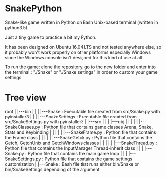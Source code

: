 # SnakePython
Snake-like game written in Python on Bash Unix-based terminal
(written in python3.5)

Just a tiny game to practice a bit my Python.

It has been designed on Ubuntu 16.04 LTS and not tested anywhere else, so it probably won't work properly on other platforms especially Windows since the Windows console isn't designed for this kind of use at all.

To run the game: clone the repository, go to the new folder and enter into the terminal : "./Snake" or "./Snake settings" in order to custom your game settings

# Tree view

root
|
|---bin
|   |
|   |---Snake               : Executable file created from src/Snake.py with pyinstaller3
|   |
|   |---SnakeSettings       : Executable file created from src/SnakeSettings.py with pyinstaller3
|
|---src
|   |
|   |---obj
|   |   |
|   |   |---SnakeClasses.py : Python file that contains game classes Arena, Snake, Stats and Keybinding
|   |   |
|   |   |---SnakeFrame.py   : Python file that contains the Frame class
|   |   |
|   |   |---SnakeGetch.py   : Python file that contains the Getch, GetchUnix and GetchWindows classes
|   |   |
|   |   |---SnakeThread.py  : Python file that contains the InputManager Thread-inherit class
|   |
|   |---Snake.py            : Python file that contains the main game loop
|   |
|   |---SnakeSettings.py    : Python file that contains the game settings customization
|
|---Snake                   : Bash file that runs either bin/Snake or bin/SnakeSettings depending of the argument
